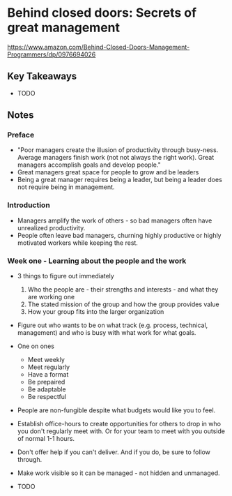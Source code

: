 # Behind closed doors: Secrets of great management

<https://www.amazon.com/Behind-Closed-Doors-Management-Programmers/dp/0976694026>

## Key Takeaways

* TODO

## Notes

### Preface

* "Poor managers create the illusion of productivity through busy-ness. Average managers finish work (not not always the right work). Great managers accomplish goals and develop people."
* Great managers great space for people to grow and be leaders
* Being a great manager requires being a leader, but being a leader does not require being in management.

### Introduction

* Managers amplify the work of others - so bad managers often have unrealized productivity.
* People often leave bad managers, churning highly productive or highly motivated workers while keeping the rest.

### Week one - Learning about the people and the work

* 3 things to figure out immediately
    1. Who the people are - their strengths and interests - and what they are working one
    2. The stated mission of the group and how the group provides value
    3. How your group fits into the larger organization

* Figure out who wants to be on what track (e.g. process, technical, management) and who is busy with what work for what goals.

* One on ones
  * Meet weekly
  * Meet regularly
  * Have a format
  * Be prepaired
  * Be adaptable
  * Be respectful

* People are non-fungible despite what budgets would like you to feel.
* Establish office-hours to create opportunities for others to drop in who you don't regularly meet with. Or for your team to meet with you outside of normal 1-1 hours.

* Don't offer help if you can't deliver. And if you do, be sure to follow through.

* Make work visible so it can be managed - not hidden and unmanaged.

* TODO
